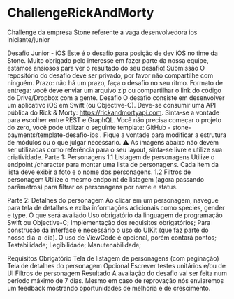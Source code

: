 # ChallengeRickAndMorty
Challenge da empresa Stone referente a vaga desenvolvedora ios iniciante/junior

Desafio Junior - iOS
Este é o desafio para posição de dev iOS no time da Stone. Muito obrigado pelo interesse em fazer parte da nossa equipe, estamos ansiosos para ver o resultado do seu desafio!
Submissão
O repositório do desafio deve ser privado, por favor não compartilhe com ninguém.
Prazo: não há um prazo, faça o desafio no seu ritmo.
Formato de entrega: você deve enviar um arquivo zip ou compartilhar o link do código do Drive/Dropbox com a gente.
Desafio
O desafio consiste em desenvolver um aplicativo iOS em Swift (ou Objective-C). Deve-se consumir uma API pública do Rick & Morty: https://rickandmortyapi.com. Sinta-se a vontade para escolher entre REST e GraphQL.
Você não precisa começar o projeto do zero, você pode utilizar o seguinte template: GitHub - stone-payments/template-desafio-ios . Fique a vontade para modificar a estrutura de módulos ou o que julgar necessário.
⚠ As imagens abaixo não devem ser utilizadas como referência para o seu layout, sinta-se livre e utilize sua criatividade.
Parte 1: Personagens
1.1 Listagem de personagens
Utilize o endpoint /character para montar uma lista de personagens. Cada item da lista deve exibir a foto e o nome dos personagens.
1.2 Filtros de personagem
Utilize o mesmo endpoint de listagem (agora passando parâmetros) para filtrar os personagens por name e status.
  
  Parte 2: Detalhes do personagem
Ao clicar em um personagem, navegue para tela de detalhes e exiba informações adicionais como species, gender e type.
O que será avaliado
Uso obrigatório da linguagem de programação Swift ou Objective-C; Implementação dos requisitos obrigatórios;
Para construção da interface é necessário o uso do UIKit (que faz parte do nosso dia-a-dia). O uso de ViewCode é opcional, porém contará pontos;
Testabilidade; Legibilidade; Manutenabilidade;
 
Requisitos
Obrigatório
Tela de listagem de personagens (com paginação)
Tela de detalhes do personagem Opcional
Escrever testes unitários e/ou de UI Filtros de personagem
Resultado
A avaliação do desafio vai ser feita num período máximo de 7 dias.
Mesmo em caso de reprovação nós enviaremos um feedback mostrando oportunidades de melhoria e de crescimento.
